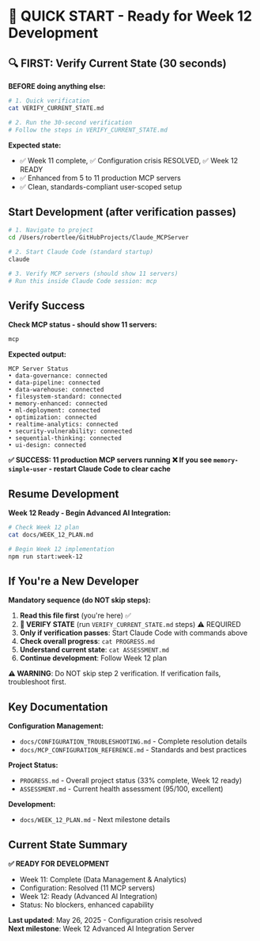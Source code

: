 # 🚀 QUICK START - Ready for Week 12 Development

## 🔍 FIRST: Verify Current State (30 seconds)

**BEFORE doing anything else:**
```bash
# 1. Quick verification
cat VERIFY_CURRENT_STATE.md

# 2. Run the 30-second verification
# Follow the steps in VERIFY_CURRENT_STATE.md
```

**Expected state:**
- ✅ Week 11 complete, ✅ Configuration crisis RESOLVED, ✅ Week 12 READY  
- ✅ Enhanced from 5 to 11 production MCP servers  
- ✅ Clean, standards-compliant user-scoped setup  

## Start Development (after verification passes)

```bash
# 1. Navigate to project
cd /Users/robertlee/GitHubProjects/Claude_MCPServer

# 2. Start Claude Code (standard startup)
claude

# 3. Verify MCP servers (should show 11 servers)
# Run this inside Claude Code session: mcp
```

## Verify Success

**Check MCP status - should show 11 servers:**
```bash
mcp
```

**Expected output:**
```
MCP Server Status
• data-governance: connected
• data-pipeline: connected
• data-warehouse: connected
• filesystem-standard: connected  
• memory-enhanced: connected
• ml-deployment: connected
• optimization: connected
• realtime-analytics: connected
• security-vulnerability: connected
• sequential-thinking: connected
• ui-design: connected
```

**✅ SUCCESS: 11 production MCP servers running**
**❌ If you see `memory-simple-user` - restart Claude Code to clear cache**

## Resume Development

**Week 12 Ready - Begin Advanced AI Integration:**
```bash
# Check Week 12 plan
cat docs/WEEK_12_PLAN.md

# Begin Week 12 implementation
npm run start:week-12
```

## If You're a New Developer

**Mandatory sequence (do NOT skip steps):**
1. **Read this file first** (you're here) ✅
2. **🚨 VERIFY STATE** (run `VERIFY_CURRENT_STATE.md` steps) ⚠️ REQUIRED
3. **Only if verification passes**: Start Claude Code with commands above
4. **Check overall progress**: `cat PROGRESS.md` 
5. **Understand current state**: `cat ASSESSMENT.md`
6. **Continue development**: Follow Week 12 plan

**⚠️ WARNING**: Do NOT skip step 2 verification. If verification fails, troubleshoot first.

## Key Documentation

**Configuration Management:**
- `docs/CONFIGURATION_TROUBLESHOOTING.md` - Complete resolution details
- `docs/MCP_CONFIGURATION_REFERENCE.md` - Standards and best practices  

**Project Status:**
- `PROGRESS.md` - Overall project status (33% complete, Week 12 ready)
- `ASSESSMENT.md` - Current health assessment (95/100, excellent)

**Development:**
- `docs/WEEK_12_PLAN.md` - Next milestone details

## Current State Summary

**✅ READY FOR DEVELOPMENT**
- Week 11: Complete (Data Management & Analytics)
- Configuration: Resolved (11 MCP servers)
- Week 12: Ready (Advanced AI Integration)
- Status: No blockers, enhanced capability

**Last updated**: May 26, 2025 - Configuration crisis resolved  
**Next milestone**: Week 12 Advanced AI Integration Server